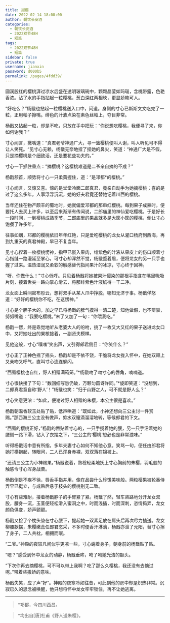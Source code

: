 ```yaml
---
title: 撷樱
date: 2022-02-14 18:00:00
author: 朝饮长安酒
categories: 
  - 朝饮长安酒
  - 2022双节48H
  - 短篇
tags: 
  - 2022双节48H
  - 短篇
sidebar: false
private: true
username: jianxin
password: d000b5
permalink: /pages/4fdd39/
---
```


圆润殷红的樱桃湃过凉水后盛在透明玻璃碗中，颗颗晶莹如玛瑙，含桃带露，色艳香浓。沾了水的手指拈起一粒樱桃，葱白深红两相映，更显娇艳可人。

“好吃么？”杨戬也拈起一粒樱桃送入口中，问道。身侧的寸心已斯斯文文吃完了一粒，正用帕子擦嘴。绯色的汁液点染在素色丝帕上，夺目非常。

杨戬又拈起一粒，却是不吃，只放在手中把玩：“你说想吃樱桃，我便寻了来，你如何谢我？”

寸心闻言，撇嘴道：“真君老爷神通广大，寻一篮樱桃便叫人谢，叫人听见可不得让人笑死。“见寸心无赖，杨戬无奈地捏了捏她的鼻尖，笑道：“神通广大是不假，只是摘樱桃是个细致活，还是要花些功夫的。”

寸心一下抓住重点：“摘樱桃？这樱桃难道是二爷亲自摘的不成？”

杨戬颔首，顺势将寸心一只柔荑握住，道：“是邛都*的樱桃。”

寸心闻言，又惊又喜。惊的是堂堂冷面二郎真君，竟亲自动手为她摘樱桃；喜的是过了这么多年，人事浮浮沉沉，她的好夫君竟还替她记着川西的樱桃。

当年还住在物产颇丰的蜀地时，她就偏爱邛都的那串红樱桃。每到果子成熟时，便要托人去买上许多，以至后来渐渐有传闻说，二郎庙里的神仙爱吃樱桃。于是好长一段时间，一到樱桃成熟季节，二郎庙里的果品就多是大筐小筐的樱桃，倒让寸心饱餐了许多年。

往事如烟，邛都的樱桃依旧年年红艳，只是爱吃樱桃的龙女从灌口杨府到西海，再到九重天的真君神殿，早已不复当年。

见寸心捏着一枚樱桃愣神，指甲已嵌入果肉，绯紫色的汁液从果皮上的伤口顺着寸心指缝一路漫延至掌心，可寸心却浑然不觉，杨戬蹙着眉，便将龙女的另一只手也握了过来。温热湿润又柔软的触感替代指间果汁的冰凉，寸心终于回神。

“呀，你做什么！”寸心低呼。只见着杨戬将她被果汁侵染的那根手指含在嘴里吮吸片刻，接着舌尖一路向掌心滑去，将那绯紫色汁液舐得一干二净。

龙女面上瞬间密布彤云，想将双手从某人爪中挣脱，哪知无济于事。杨戬佯怒道：“好好的樱桃你不吃，在这愣神。”

寸心是个胆子大的，加之早已将杨戬的脾气摸得一清二楚，知他做假，也不辩驳，努努嘴道：“我要吃樱桃。”末了又加了一句：“你喂我吃。”

杨戬一愣，终是乖觉地听从老婆大人的吩咐，挑了一枚又大又红的果子送进龙女口中，又将她吐出的果核接着，一副贤夫模样。

见他这般，寸心“噗嗤”笑出声，又引得郎君侧目：“你笑什么？”

寸心正了正神色摇了摇头，杨戬却是不依不饶，干脆将龙女拢入怀中，在她双颊上又亲吻又呼气，直叫寸心连连躲闪。

“西蜀樱桃也自红，野人相赠满筠笼。”*杨戬吻了吻寸心的唇角，喃喃道。

寸心很快接了下句：“数回细写愁仍破，万颗匀圆讶许同。”*旋即笑道：“没想到，二郎真君竟自称‘野人’！”杨戬也笑：“归于山野之人，可不就是野人么？”

寸心笑意更浓：“如此，便谢过野人相赠的朱樱，本公主很是喜欢。”

杨戬朝温香软玉处贴了贴，低声哄道：“既如此，小神还想向三公主讨一件赏赐。”那西海三公主没有做声，剪水双瞳滴溜溜地转，等候郎君的下文。

“西蜀的樱桃正好，”杨戬的唇贴着寸心的，一只手揽着她的腰，另一只手沿着她的腰侧一路下滑，钻入了衣摆之下，“三公主的‘樱桃‘想必也是非常滋味。”

听得杨戬话中意有所指，多年夫妻寸心如何不知他心意。笑骂一句，便任由郎君将她打横抱起，转眼间，二人已浑身赤裸，双双落在锦被上。

“还请三公主为小神赐果。”杨戬说着，熟稔轻柔地抚上寸心胸前的朱樱，羽毛般的触感令寸心浑身战栗。

杨戬倒是不疾不徐，唇舌手指并用，像在品尝什么珍馐美味般。两粒樱果被轮番侍弄早已挺立，与成熟后悬于枝头的樱桃别无二致。

寸心有些难耐，搂着杨戬脖子的手臂紧了紧。杨戬了然，轻车熟路地分开龙女双股，腰身一沉，玉茎便轻松滑入蜜洞之中，时而浅插，时而深刺，恣情捣弄，龙女颜色俱变，娇声颤颤。

杨戬又捡了个枕头垫在寸心腰下，提起她一双素足放在肩头后再次尽力抽送。龙女柳腰款摆，朱樱嫩蕊任郎君恣采，不多时便香汗淋漓，杨戬亦泄了元阳，替寸心擦了身子，二人共枕，相拥而眠。

“二爷。”神殿的夜较凡间似乎更凉一些，寸心蜷着身子，朝身前的杨戬贴了贴。

“嗯？”感受到怀中龙女的动静，杨戬垂眸，吻了吻她光洁的额头。

“下次你再去摘樱桃，可不可以带上我啊？吃了那么久樱桃，我还没有去摘过呢。”带着些撒娇的意味。

杨戬失笑，应了声“好”。神殿的夜寒冷如往昔，可此刻他的房中却是炽热非常。沉寂已久的思念被唤醒，他只想将怀中龙女牢牢锁住，再不让她逃离。

---

> *邛都，今四川西昌。

> *均出自[唐]杜甫《野人送朱樱》。
